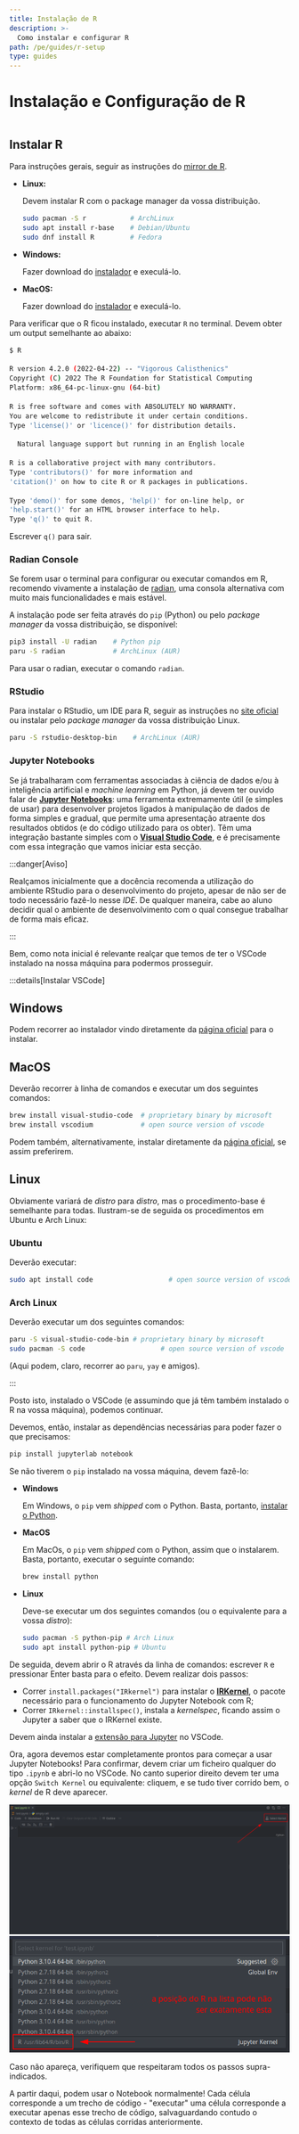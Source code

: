 ```yaml
---
title: Instalação de R
description: >-
  Como instalar e configurar R
path: /pe/guides/r-setup
type: guides
---
```


# Instalação e Configuração de R

```toc

```

## Instalar R

Para instruções gerais, seguir as instruções do [mirror de R](https://cloud.r-project.org/).

- **Linux:**

  Devem instalar R com o package manager da vossa distribuição.

  ```bash
  sudo pacman -S r           # ArchLinux
  sudo apt install r-base    # Debian/Ubuntu
  sudo dnf install R         # Fedora
  ```

- **Windows:**

  Fazer download do [instalador](https://cloud.r-project.org/bin/windows/base/) e execulá-lo.

- **MacOS:**

  Fazer download do [instalador](https://cloud.r-project.org/bin/macosx/) e execulá-lo.

Para verificar que o R ficou instalado, executar `R` no terminal.
Devem obter um output semelhante ao abaixo:

```bash
$ R

R version 4.2.0 (2022-04-22) -- "Vigorous Calisthenics"
Copyright (C) 2022 The R Foundation for Statistical Computing
Platform: x86_64-pc-linux-gnu (64-bit)

R is free software and comes with ABSOLUTELY NO WARRANTY.
You are welcome to redistribute it under certain conditions.
Type 'license()' or 'licence()' for distribution details.

  Natural language support but running in an English locale

R is a collaborative project with many contributors.
Type 'contributors()' for more information and
'citation()' on how to cite R or R packages in publications.

Type 'demo()' for some demos, 'help()' for on-line help, or
'help.start()' for an HTML browser interface to help.
Type 'q()' to quit R.
```

Escrever `q()` para sair.

### Radian Console

Se forem usar o terminal para configurar ou executar comandos em R, recomendo
vivamente a instalação de [radian](https://github.com/randy3k/radian), uma
consola alternativa com muito mais funcionalidades e mais estável.

A instalação pode ser feita através do `pip` (Python) ou pelo _package manager_
da vossa distribuição, se disponível:

```bash
pip3 install -U radian    # Python pip
paru -S radian            # ArchLinux (AUR)
```

Para usar o radian, executar o comando `radian`.

### RStudio

Para instalar o RStudio, um IDE para R, seguir as instruções no
[site oficial](https://www.rstudio.com/products/rstudio/) ou instalar pelo
_package manager_ da vossa distribuição Linux.

```bash
paru -S rstudio-desktop-bin    # ArchLinux (AUR)
```

### Jupyter Notebooks

Se já trabalharam com ferramentas associadas à ciência de dados e/ou à inteligência artificial e _machine learning_ em Python, já devem ter ouvido falar de [**Jupyter Notebooks**](color:green): uma ferramenta extremamente útil (e simples de usar) para desenvolver projetos ligados à manipulação de dados de forma simples e gradual, que permite uma apresentação atraente dos resultados obtidos (e do código utilizado para os obter). Têm uma integração bastante simples com o [**Visual Studio Code**](https://code.visualstudio.com/), e é precisamente com essa integração que vamos iniciar esta secção.

:::danger[Aviso]

Realçamos inicialmente que a docência recomenda a utilização do ambiente RStudio para o desenvolvimento do projeto, apesar de não ser de todo necessário fazê-lo nesse _IDE_. De qualquer maneira, cabe ao aluno decidir qual o ambiente de desenvolvimento com o qual consegue trabalhar de forma mais eficaz.

:::

Bem, como nota inicial é relevante realçar que temos de ter o VSCode instalado na nossa máquina para podermos prosseguir.

:::details[Instalar VSCode]

## Windows

Podem recorrer ao instalador vindo diretamente da [página oficial](https://code.visualstudio.com/download) para o instalar.

## MacOS

Deverão recorrer à linha de comandos e executar um dos seguintes comandos:

```bash
brew install visual-studio-code  # proprietary binary by microsoft
brew install vscodium            # open source version of vscode
```

Podem também, alternativamente, instalar diretamente da [página oficial](https://code.visualstudio.com/download), se assim preferirem.

## Linux

Obviamente variará de _distro_ para _distro_, mas o procedimento-base é semelhante para todas. Ilustram-se de seguida os procedimentos em Ubuntu e Arch Linux:

### Ubuntu

Deverão executar:

```bash
sudo apt install code                   # open source version of vscode
```

### Arch Linux

Deverão executar um dos seguintes comandos:

```bash
paru -S visual-studio-code-bin # proprietary binary by microsoft
sudo pacman -S code                   # open source version of vscode
```

(Aqui podem, claro, recorrer ao `paru`, `yay` e amigos).

:::

Posto isto, instalado o VSCode (e assumindo que já têm também instalado o R na vossa máquina), podemos continuar.

Devemos, então, instalar as dependências necessárias para poder fazer o que precisamos:

```bash
pip install jupyterlab notebook
```

Se não tiverem o `pip` instalado na vossa máquina, devem fazê-lo:

- **Windows**

  Em Windows, o `pip` vem _shipped_ com o Python. Basta, portanto, [instalar o Python](https://www.python.org/downloads/windows/).

- **MacOS**

  Em MacOs, o `pip` vem _shipped_ com o Python, assim que o instalarem. Basta, portanto, executar o seguinte comando:

  ```bash
  brew install python
  ```

- **Linux**

  Deve-se executar um dos seguintes comandos (ou o equivalente para a vossa _distro_):

  ```bash
  sudo pacman -S python-pip # Arch Linux
  sudo apt install python-pip # Ubuntu
  ```

De seguida, devem abrir o R através da linha de comandos: escrever `R` e pressionar Enter basta para o efeito. Devem realizar dois passos:

- Correr `install.packages("IRkernel")` para instalar o [**IRKernel**](https://irkernel.github.io/irkernel/), o pacote necessário para o funcionamento do Jupyter Notebook com R;
- Correr `IRkernel::installspec()`, instala a _kernelspec_, ficando assim o Jupyter a saber que o IRKernel existe.
  
Devem ainda instalar a [extensão para Jupyter](https://marketplace.visualstudio.com/items?itemName=ms-toolsai.jupyter) no VSCode.

Ora, agora devemos estar completamente prontos para começar a usar Jupyter Notebooks! Para confirmar, devem criar um ficheiro qualquer do tipo `.ipynb` e abri-lo no VSCode. No canto superior direito devem ter uma opção `Switch Kernel` ou equivalente: cliquem, e se tudo tiver corrido bem, o _kernel_ de R deve aparecer.

![Select Kernel](./imgs/0001-select-kernel.png)
![Dropdown menu](./imgs/0001-dropdown-kernel.png)

Caso não apareça, verifiquem que respeitaram todos os passos supra-indicados.

A partir daqui, podem usar o Notebook normalmente! Cada célula corresponde a um trecho de código - "executar" uma célula corresponde a executar apenas esse trecho de código, salvaguardando contudo o contexto de todas as células corridas anteriormente.
